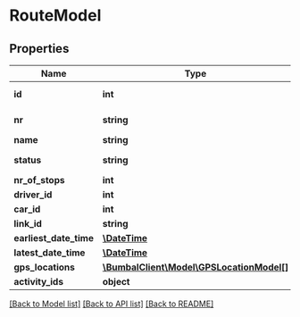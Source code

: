 # RouteModel

## Properties
Name | Type | Description | Notes
------------ | ------------- | ------------- | -------------
**id** | **int** | Unique Identifier | 
**nr** | **string** | Alternative Identifier | [optional] 
**name** | **string** | Description | [optional] 
**status** | **string** | Route Status | [optional] 
**nr_of_stops** | **int** |  | [optional] 
**driver_id** | **int** |  | [optional] 
**car_id** | **int** |  | [optional] 
**link_id** | **string** |  | [optional] 
**earliest_date_time** | [**\DateTime**](\DateTime.md) |  | [optional] 
**latest_date_time** | [**\DateTime**](\DateTime.md) |  | [optional] 
**gps_locations** | [**\BumbalClient\Model\GPSLocationModel[]**](GPSLocationModel.md) |  | [optional] 
**activity_ids** | **object** |  | [optional] 

[[Back to Model list]](../README.md#documentation-for-models) [[Back to API list]](../README.md#documentation-for-api-endpoints) [[Back to README]](../README.md)



